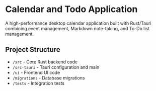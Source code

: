 # Calendar and Todo Application

A high-performance desktop calendar application built with Rust/Tauri combining event management, Markdown note-taking, and To-Do list management.

## Project Structure

- `/src` - Core Rust backend code
- `/src-tauri` - Tauri configuration and main
- `/ui` - Frontend UI code
- `/migrations` - Database migrations
- `/tests` - Integration tests
